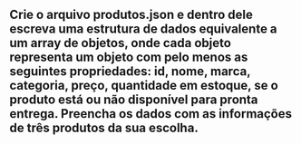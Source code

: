 ## Crie o arquivo produtos.json e dentro dele escreva uma estrutura de dados equivalente a um array de objetos, onde cada objeto representa um objeto com pelo menos as seguintes propriedades: id, nome, marca, categoria, preço, quantidade em estoque, se o produto está ou não disponível para pronta entrega. Preencha os dados com as informações de três produtos da sua escolha.